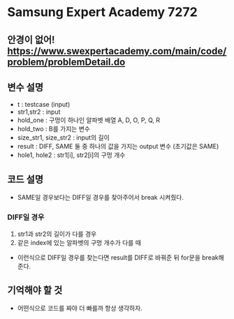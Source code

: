 Samsung Expert Academy 7272
=============
안경이 없어!  <https://www.swexpertacademy.com/main/code/problem/problemDetail.do>
---------------
## 변수 설명
- t : testcase (input)
- str1,str2 : input
- hold_one : 구멍이 하나인 알파벳 배열 A, D, O, P, Q, R
- hold_two : B를 가지는 변수
- size_str1, size_str2 : input의 길이
- result : DIFF, SAME 둘 중 하나의 값을 가지는 output 변수 (초기값은 SAME)
- hole1, hole2 : str1[i], str2[i]의 구멍 개수
## 코드 설명
- SAME일 경우보다는 DIFF일 경우를 찾아주어서 break 시켜줬다.
### DIFF일 경우
1. str1과 str2의 길이가 다를 경우
2. 같은 index에 있는 알파벳의 구멍 개수가 다를 때
- 이런식으로 DIFF일 경우를 찾는다면 result를 DIFF로 바꿔준 뒤 for문을 break해준다.
## 기억해야 할 것
- 어떤식으로 코드를 짜야 더 빠를까 항상 생각하자.
